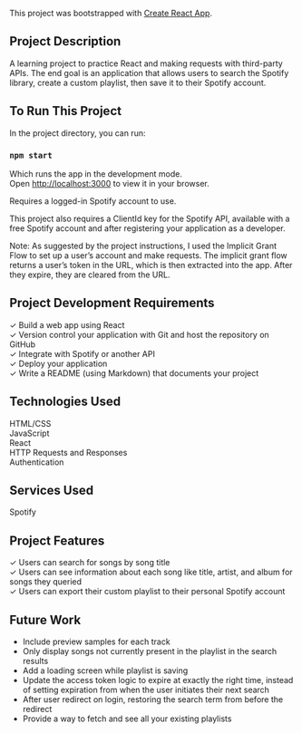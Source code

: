 This project was bootstrapped with [Create React App](https://github.com/facebook/create-react-app).

## Project Description

A learning project to practice React and making requests with third-party APIs. The end goal is an application that allows users to search the Spotify library, create a custom playlist, then save it to their Spotify account.



## To Run This Project

In the project directory, you can run:

### `npm start`

Which runs the app in the development mode.\
Open [http://localhost:3000](http://localhost:3000) to view it in your browser.

Requires a logged-in Spotify account to use.

This project also requires a ClientId key for the Spotify API, available with a free Spotify account and after registering your application as a developer.

Note: As suggested by the project instructions, I used the Implicit Grant Flow to set up a user’s account and make requests. The implicit grant flow returns a user’s token in the URL, which is then extracted into the app. After they expire, they are cleared from the URL.

## Project Development Requirements
✓ Build a web app using React<br>
✓ Version control your application with Git and host the repository on GitHub<br>
✓ Integrate with Spotify or another API<br>
✓ Deploy your application<br>
✓ Write a README (using Markdown) that documents your project<br>

## Technologies Used
HTML/CSS<br>
JavaScript<br>
React<br>
HTTP Requests and Responses<br>
Authentication<br>

## Services Used
Spotify

## Project Features
✓ Users can search for songs by song title<br>
✓ Users can see information about each song like title, artist, and album for songs they queried<br>
✓ Users can export their custom playlist to their personal Spotify account<br>

## Future Work
* Include preview samples for each track
* Only display songs not currently present in the playlist in the search results
* Add a loading screen while playlist is saving
* Update the access token logic to expire at exactly the right time, instead of setting expiration from when the user initiates their next search
* After user redirect on login, restoring the search term from before the redirect
* Provide a way to fetch and see all your existing playlists